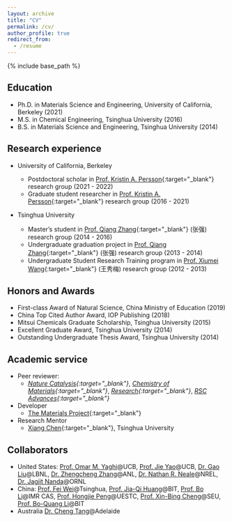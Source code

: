 ```yaml
---
layout: archive
title: "CV"
permalink: /cv/
author_profile: true
redirect_from:
  - /resume
---
```


{% include base_path %}

## Education
* Ph.D. in Materials Science and Engineering, University of California, Berkeley (2021)
* M.S. in Chemical Engineering, Tsinghua University (2016)
* B.S. in Materials Science and Engineering, Tsinghua University (2014)

## Research experience
* University of California, Berkeley
  * Postdoctoral scholar in [Prof. Kristin A. Persson](https://perssongroup.lbl.gov/){:target="_blank"} research group (2021 - 2022)
  * Graduate student researcher in [Prof. Kristin A. Persson](https://perssongroup.lbl.gov/){:target="_blank"} research group (2016 - 2021)

* Tsinghua University
  * Master’s student in [Prof. Qiang Zhang](https://www.qianggroup.com/wp/en/home/){:target="_blank"} (张强) research group (2014 - 2016)
  * Undergraduate graduation project in [Prof. Qiang Zhang](https://www.qianggroup.com/wp/en/home/){:target="_blank"} (张强) research group (2013 - 2014)
  * Undergraduate Student Research Training program in [Prof. Xiumei Wang](https://www.mse.tsinghua.edu.cn/info/1024/1601.htm){:target="_blank"} (王秀梅) research group (2012 - 2013)

## Honors and Awards
* First-class Award of Natural Science, China Ministry of Education (2019)
*	China Top Cited Author Award, IOP Publishing (2018)
*	Mitsui Chemicals Graduate Scholarship, Tsinghua University (2015)
*	Excellent Graduate Award, Tsinghua University (2014)
*	Outstanding Undergraduate Thesis Award, Tsinghua University (2014)
  
## Academic service
* Peer reviewer: 
  * *[Nature Catalysis](https://www.nature.com/natcatal/){:target="_blank"}*, *[Chemistry of Materials](https://pubs.acs.org/journal/cmatex){:target="_blank"}*, *[Research](https://spj.sciencemag.org/journals/research/){:target="_blank"}*, *[RSC Advances](https://www.rsc.org/journals-books-databases/about-journals/rsc-advances/){:target="_blank"}*
* Developer
  * [The Materials Project](https://materialsproject.org/about){:target="_blank"}
* Research Mentor
  * [Xiang Chen](https://scholar.google.co.jp/citations?user=q44q6B0AAAAJ){:target="_blank"}, Tsinghua University

## Collaborators
* United States:
[Prof. Omar M. Yaghi](https://chemistry.berkeley.edu/faculty/chem/yaghi)@UCB, [Prof. Jie Yao](https://mse.berkeley.edu/people_new/yao/)@UCB, [Dr. Gao Liu](https://eta.lbl.gov/people/gao-liu)@LBNL, [Dr. Zhengcheng Zhang](https://www.anl.gov/profile/zhengcheng-zhang)@ANL, [Dr. Nathan R. Neale](https://www.nrel.gov/research/staff/nathan-neale.html)@NREL, [Dr. Jagjit Nanda](https://www.ornl.gov/staff-profile/jagjit-nanda)@ORNL
* China:
[Prof. Fei Wei](https://www.chemeng.tsinghua.edu.cn/info/1094/2395.htm)@Tsinghua, [Prof. Jia-Qi Huang](https://arims.bit.edu.cn/xztd/jsml/js/0e91766ff8234c34ab1f6a5f420b87da.htm)@BIT, [Prof. Bo Li](http://sourcedb.imr.cas.cn/zw/rck/fyjy_imr/201408/t20140821_4189339.html)@IMR CAS, [Prof. Hongjie Peng](https://faculty.uestc.edu.cn/penghongjie/en/index.htm)@UESTC, [Prof. Xin-Bing Cheng](https://power.seu.edu.cn/cxb/list.htm)@SEU, [Prof. Bo-Quang Li](https://arims.bit.edu.cn/xztd/jsml/js/0acf6c0d816640679df4a302568e444f.htm)@BIT
* Australia
[Dr. Cheng Tang](https://researchers.adelaide.edu.au/profile/cheng.tang)@Adelaide

<script src="/assets/js/vanilla-back-to-top.min.js"></script>
<script>addBackToTop({
  diameter: 56,
  backgroundColor: '#ddd',
  textColor: '#003262'
})</script>
